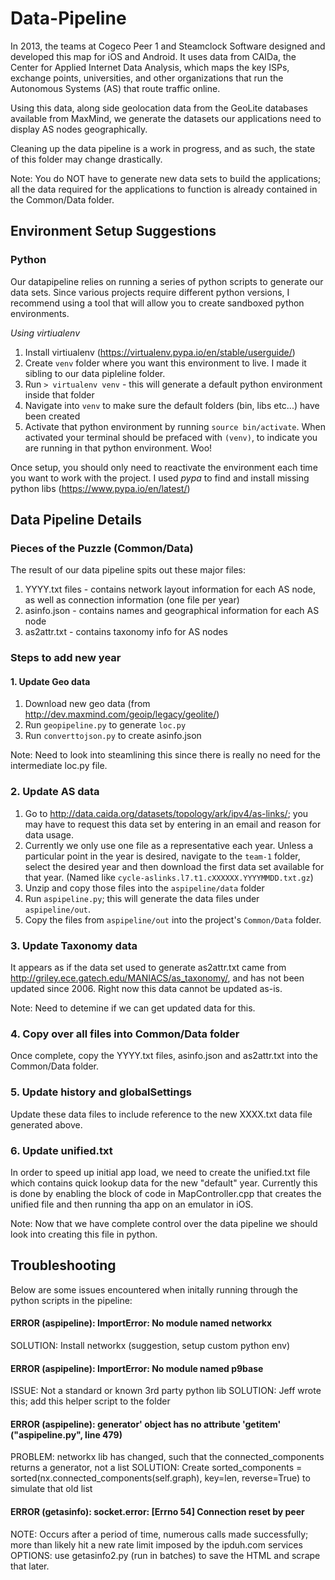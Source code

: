 # Data-Pipeline

In 2013, the teams at Cogeco Peer 1 and Steamclock Software designed and developed this map for iOS and Android. It uses data from CAIDa, the Center for Applied Internet Data Analysis, which maps the key ISPs, exchange points, universities, and other organizations that run the Autonomous Systems (AS) that route traffic online.

Using this data, along side geolocation data from the GeoLite databases available from MaxMind, we generate the datasets our applications need to display AS nodes geographically.

Cleaning up the data pipeline is a work in progress, and as such, the state of this folder may change drastically. 

Note: You do NOT have to generate new data sets to build the applications; all the data required for the applications to function is already contained in the Common/Data folder.

## Environment Setup Suggestions

### Python

Our datapipeline relies on running a series of python scripts to generate our data sets. Since various projects require different python versions, I recommend using a tool that will allow you to create sandboxed python environments.

*Using virtiualenv*

1. Install virtiualenv (https://virtualenv.pypa.io/en/stable/userguide/)
2. Create `venv` folder where you want this environment to live. I made it sibling to our data pipleline folder.
3. Run `> virtualenv venv` - this will generate a default python environment inside that folder
4. Navigate into `venv` to make sure the default folders (bin, libs etc...) have been created
5. Activate that python environment by running `source bin/activate`. When activated your terminal should be prefaced with `(venv)`, to indicate you are running in that python environment. Woo!

Once setup, you should only need to reactivate the environment each time you want to work with the project. I used *pypa* to find and install missing python libs (https://www.pypa.io/en/latest/)


## Data Pipeline Details

### Pieces of the Puzzle (Common/Data)

The result of our data pipeline spits out these major files:

1. YYYY.txt files - contains network layout information for each AS node, as well as connection information (one file per year)
2. asinfo.json - contains names and geographical information for each AS node
3. as2attr.txt - contains taxonomy info for AS nodes

### Steps to add new year

#### 1. Update Geo data
1. Download new geo data (from http://dev.maxmind.com/geoip/legacy/geolite/)
2. Run `geopipeline.py` to generate `loc.py`
3. Run `converttojson.py` to create asinfo.json 

Note: Need to look into steamlining this since there is really no need for the intermediate loc.py file.

### 2. Update AS data
1. Go to http://data.caida.org/datasets/topology/ark/ipv4/as-links/; you may have to request this data set by entering in an email and reason for data usage.
2. Currently we only use one file as a representative each year. Unless a particular point in the year is desired, navigate to the `team-1` folder, select the desired year and then download the first data set available for that year. (Named like `cycle-aslinks.l7.t1.cXXXXXX.YYYYMMDD.txt.gz`)
3. Unzip and copy those files into the `aspipeline/data` folder
4. Run `aspipeline.py`; this will generate the data files under `aspipeline/out`.
5. Copy the files from `aspipeline/out` into the project's `Common/Data` folder.

### 3. Update Taxonomy data 

It appears as if the data set used to generate as2attr.txt came from http://griley.ece.gatech.edu/MANIACS/as_taxonomy/, and has not been updated since 2006. Right now this data cannot be updated as-is.

Note: Need to detemine if we can get updated data for this.

### 4. Copy over all files into Common/Data folder

Once complete, copy the YYYY.txt files, asinfo.json and as2attr.txt into the Common/Data folder.

### 5. Update history and globalSettings

Update these data files to include reference to the new XXXX.txt data file generated above. 

### 6. Update unified.txt

In order to speed up initial app load, we need to create the unified.txt file which contains quick lookup data for the new "default" year. Currently this is done by enabling the block of code in MapController.cpp that creates the unified file and then running tha app on an emulator in iOS.

Note: Now that we have complete control over the data pipeline we should look into creating this file in python.

## Troubleshooting

Below are some issues encountered when initally running through the python scripts in the pipeline:

#### ERROR (aspipeline): ImportError: No module named networkx
SOLUTION: Install networkx (suggestion, setup custom python env)

#### ERROR (aspipeline): ImportError: No module named p9base
ISSUE: Not a standard or known 3rd party python lib
SOLUTION: Jeff wrote this; add this helper script to the folder

#### ERROR (aspipeline): generator' object has no attribute '__getitem__' ("aspipeline.py", line 479)
PROBLEM: networkx lib has changed, such that the connected_components returns a generator, not a list 
SOLUTION: Create sorted_components = sorted(nx.connected_components(self.graph), key=len, reverse=True) to simulate that old list

#### ERROR (getasinfo): socket.error: [Errno 54] Connection reset by peer
NOTE: Occurs after a period of time, numerous calls made successfully; more than likely hit a new rate limit imposed by the ipduh.com services
OPTIONS: use getasinfo2.py (run in batches) to save the HTML and scrape that later.

